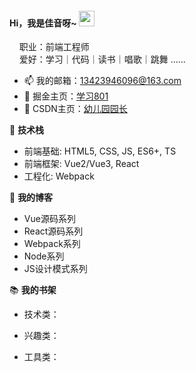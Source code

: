 <!--
**jiayinya/jiayinya** is a ✨ _special_ ✨ repository because its `README.md` (this file) appears on your GitHub profile.

Here are some ideas to get you started:

- 🔭 I’m currently working on ...
- 🌱 I’m currently learning ...
- 👯 I’m looking to collaborate on ...
- 🤔 I’m looking for help with ...
- 💬 Ask me about ...
- 📫 How to reach me: ...
- 😄 Pronouns: ...
- ⚡ Fun fact: ...
-->
#### Hi，我是佳音呀~ <img src="https://media.giphy.com/media/hvRJCLFzcasrR4ia7z/giphy.gif" width="25px">
&nbsp;&nbsp;&nbsp;&nbsp;职业：前端工程师
<br />
&nbsp;&nbsp;&nbsp;&nbsp;爱好：学习｜代码｜读书｜唱歌｜跳舞 ......

- 📫 我的邮箱：[13423946096@163.com](mailto:13423946096@163.com)
- 📝 掘金主页：[学习801](https://juejin.cn/user/333853541805214)
- 📝 CSDN主页：[幼儿园园长](https://blog.csdn.net/heixiuheixiu666?spm=1000.2115.3001.5343)

🌱 **技术栈**
- 前端基础: HTML5, CSS, JS, ES6+, TS
- 前端框架: Vue2/Vue3, React
- 工程化: Webpack

🧣 **我的博客**
- Vue源码系列
- React源码系列
- Webpack系列
- Node系列
- JS设计模式系列


📚 **我的书架**

- 技术类：
  
- 兴趣类：
  
- 工具类：





